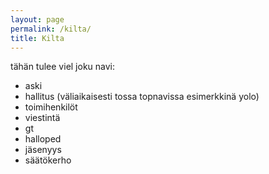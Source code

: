 ```yaml
---
layout: page
permalink: /kilta/
title: Kilta
---
```


tähän tulee viel joku navi:

* aski
* hallitus (väliaikaisesti tossa topnavissa esimerkkinä yolo)
* toimihenkilöt
* viestintä
* gt
* halloped
* jäsenyys
* säätökerho

